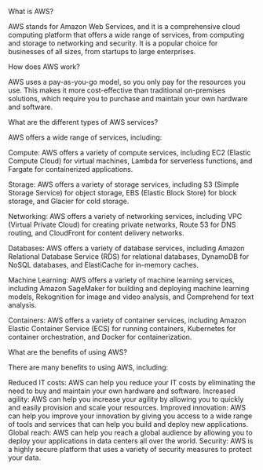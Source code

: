 What is AWS?

AWS stands for Amazon Web Services, and it is a comprehensive cloud computing platform that offers a wide range of services, from computing and storage to networking and security. It is a popular choice for businesses of all sizes, from startups to large enterprises.

How does AWS work?

AWS uses a pay-as-you-go model, so you only pay for the resources you use. This makes it more cost-effective than traditional on-premises solutions, which require you to purchase and maintain your own hardware and software.

What are the different types of AWS services?

AWS offers a wide range of services, including:

Compute: AWS offers a variety of compute services, including EC2 (Elastic Compute Cloud) for virtual machines, Lambda for serverless functions, and Fargate for containerized applications.

Storage: AWS offers a variety of storage services, including S3 (Simple Storage Service) for object storage, EBS (Elastic Block Store) for block storage, and Glacier for cold storage.

Networking: AWS offers a variety of networking services, including VPC (Virtual Private Cloud) for creating private networks, Route 53 for DNS routing, and CloudFront for content delivery networks.

Databases: AWS offers a variety of database services, including Amazon Relational Database Service (RDS) for relational databases, DynamoDB for NoSQL databases, and ElastiCache for in-memory caches.

Machine Learning: AWS offers a variety of machine learning services, including Amazon SageMaker for building and deploying machine learning models, Rekognition for image and video analysis, and Comprehend for text analysis.

Containers: AWS offers a variety of container services, including Amazon Elastic Container Service (ECS) for running containers, Kubernetes for container orchestration, and Docker for containerization.

What are the benefits of using AWS?

There are many benefits to using AWS, including:

Reduced IT costs: AWS can help you reduce your IT costs by eliminating the need to buy and maintain your own hardware and software.
Increased agility: AWS can help you increase your agility by allowing you to quickly and easily provision and scale your resources.
Improved innovation: AWS can help you improve your innovation by giving you access to a wide range of tools and services that can help you build and deploy new applications.
Global reach: AWS can help you reach a global audience by allowing you to deploy your applications in data centers all over the world.
Security: AWS is a highly secure platform that uses a variety of security measures to protect your data.